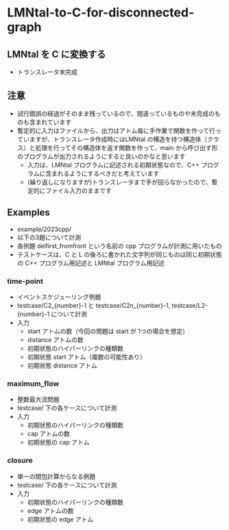 # LMNtal-to-C-for-disconnected-graph

## LMNtal を C に変換する
- トランスレータ未完成

## 注意
- 試行錯誤の経過がそのまま残っているので、間違っているものや未完成のものも含まれています
- 暫定的に入力はファイルから、出力はアトム毎に手作業で関数を作って行っていますが、トランスレータ作成時にはLMNtal の構造を持つ構造体（クラス）と処理を行ってその構造体を返す関数を作って、main から呼び出す形のプログラムが出力されるようにすると良いのかなと思います
    - 入力は、LMNtal プログラムに記述される初期状態なので、C++ プログラムに含まれるようにするべきだと考えています
    - (繰り返しになりますが)トランスレータまで手が回らなかったので、暫定的にファイル入力のままです

## Examples
- example/2023cpp/
- 以下の3題について計測
- 各例題 delfirst_fromfront という名前の cpp プログラムが計測に用いたもの
- テストケースは、C と L の後ろに書かれた文字列が同じものは同じ初期状態の C++ プログラム用記述と LMNtal プログラム用記述
### time-point
- イベントスケジューリング例題
- testcase/C2_{number}-1 と testcase/C2n_{number}-1, testcase/L2-{number}-1 について計測
- 入力
    - start アトムの数（今回の問題は start が 1つの場合を想定）
    - distance アトムの数
    - 初期状態のハイパーリンクの種類数
    - 初期状態 start アトム（複数の可能性あり）
    - 初期状態 distance アトム
### maximum_flow
- 整数最大流問題
- testcase/ 下の各ケースについて計測
- 入力
    - 初期状態のハイパーリンクの種類数
    - cap アトムの数
    - 初期状態の cap アトム

### closure
- 単一の閉包計算からなる例題
- testcase/ 下の各ケースについて計測
- 入力
    - 初期状態のハイパーリンクの種類数
    - edge アトムの数
    - 初期状態の edge アトム